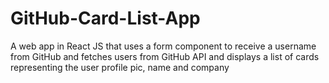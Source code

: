 # GitHub-Card-List-App
A web app in React JS that uses a form component to receive a username from GitHub and fetches users from GitHub API and displays a list of cards representing the user profile pic, name and company
